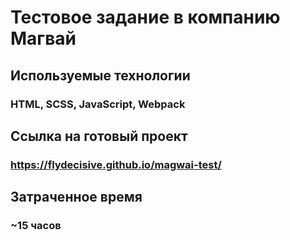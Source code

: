 # Тестовое задание в компанию Магвай

## Используемые технологии
### HTML, SCSS, JavaScript, Webpack

## Ссылка на готовый проект
### https://flydecisive.github.io/magwai-test/

## Затраченное время
### ~15 часов
